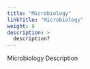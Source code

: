```yaml
---
title: "Microbiology"
linkTitle: "Microbiology"
weight: 8
description: >
  description? 
---
```


Microbiology Description
